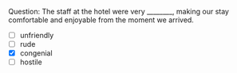 Question: The staff at the hotel were very ________, making our stay comfortable and enjoyable from the moment we arrived.  
- [ ] unfriendly  
- [ ] rude  
- [x] congenial  
- [ ] hostile  